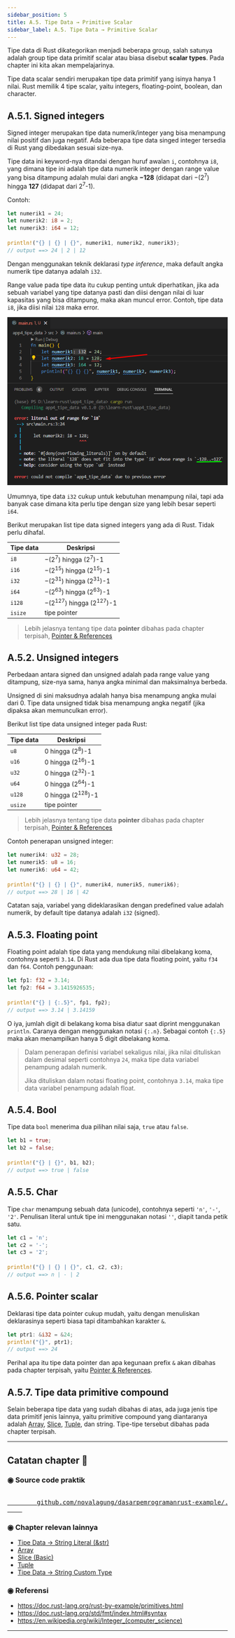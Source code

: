 ```yaml
---
sidebar_position: 5
title: A.5. Tipe Data → Primitive Scalar
sidebar_label: A.5. Tipe Data → Primitive Scalar
---
```


Tipe data di Rust dikategorikan menjadi beberapa group, salah satunya adalah group tipe data primitif scalar atau biasa disebut **scalar types**. Pada chapter ini kita akan mempelajarinya.

Tipe data scalar sendiri merupakan tipe data primitif yang isinya hanya 1 nilai. Rust memilik 4 tipe scalar, yaitu integers, floating-point, boolean, dan character.

## A.5.1. Signed integers

Signed integer merupakan tipe data numerik/integer yang bisa menampung nilai positif dan juga negatif. Ada beberapa tipe data singed integer tersedia di Rust yang dibedakan sesuai size-nya.

Tipe data ini keyword-nya ditandai dengan huruf awalan `i`, contohnya `i8`, yang dimana tipe ini adalah tipe data numerik integer dengan range value yang bisa ditampung adalah mulai dari angka **−128** (didapat dari −(2<sup>7</sup>) hingga **127** (didapat dari 2<sup>7</sup>-1).

Contoh:

```rust
let numerik1 = 24;
let numerik2: i8 = 2;
let numerik3: i64 = 12;

println!("{} | {} | {}", numerik1, numerik2, numerik3);
// output ==> 24 | 2 | 12
```

Dengan menggunakan teknik deklarasi *type inference*, maka default angka numerik tipe datanya adalah `i32`.

Range value pada tipe data itu cukup penting untuk diperhatikan, jika ada sebuah variabel yang tipe datanya pasti dan diisi dengan nilai di luar kapasitas yang bisa ditampung, maka akan muncul error. Contoh, tipe data `i8`, jika diisi nilai `128` maka error.

![data type error](img/tipe-data-primitive-scalar-1.png)

Umumnya, tipe data `i32` cukup untuk kebutuhan menampung nilai, tapi ada banyak case dimana kita perlu tipe dengan size yang lebih besar seperti `i64`.

Berikut merupakan list tipe data signed integers yang ada di Rust. Tidak perlu dihafal.

| Tipe data | Deskripsi |
| - | - |
| `i8` | −(2<sup>7</sup>) hingga (2<sup>7</sup>)-1 |
| `i16` | −(2<sup>15</sup>) hingga (2<sup>15</sup>)-1 |
| `i32` | −(2<sup>31</sup>) hingga (2<sup>31</sup>)-1 |
| `i64` | −(2<sup>63</sup>) hingga (2<sup>63</sup>)-1 |
| `i128` | −(2<sup>127</sup>) hingga (2<sup>127</sup>)-1 |
| `isize` | tipe pointer |

> Lebih jelasnya tentang tipe data **pointer** dibahas pada chapter terpisah, [Pointer & References](/basic/pointer-references)

## A.5.2. Unsigned integers

Perbedaan antara signed dan unsigned adalah pada range value yang ditampung, size-nya sama, hanya angka minimal dan maksimalnya berbeda.

Unsigned di sini maksudnya adalah hanya bisa menampung angka mulai dari 0. Tipe data unsigned tidak bisa menampung angka negatif (jika dipaksa akan memunculkan error).

Berikut list tipe data unsigned integer pada Rust:

| Tipe data | Deskripsi |
| - | - |
| `u8` | 0 hingga (2<sup>8</sup>)-1 |
| `u16` | 0 hingga (2<sup>16</sup>)-1 |
| `u32` | 0 hingga (2<sup>32</sup>)-1 |
| `u64` | 0 hingga (2<sup>64</sup>)-1 |
| `u128` | 0 hingga (2<sup>128</sup>)-1 |
| `usize` | tipe pointer |

> Lebih jelasnya tentang tipe data **pointer** dibahas pada chapter terpisah, [Pointer & References](/basic/pointer-references)

Contoh penerapan unsigned integer:

```rust
let numerik4: u32 = 28;
let numerik5: u8 = 16;
let numerik6: u64 = 42;

println!("{} | {} | {}", numerik4, numerik5, numerik6);
// output ==> 28 | 16 | 42
```

Catatan saja, variabel yang dideklarasikan dengan predefined value adalah numerik, by default tipe datanya adalah `i32` (signed).

## A.5.3. Floating point

Floating point adalah tipe data yang mendukung nilai dibelakang koma, contohnya seperti `3.14`. Di Rust ada dua tipe data floating point, yaitu `f34` dan `f64`. Contoh penggunaan:

```rust
let fp1: f32 = 3.14;
let fp2: f64 = 3.1415926535;

println!("{} | {:.5}", fp1, fp2);
// output ==> 3.14 | 3.14159
```

O iya, jumlah digit di belakang koma bisa diatur saat diprint menggunakan `println`. Caranya dengan menggunakan notasi `{:.n}`. Sebagai contoh `{:.5}` maka akan menampilkan hanya 5 digit dibelakang koma.

> Dalam penerapan definisi variabel sekaligus nilai, jika nilai dituliskan dalam desimal seperti contohnya `24`, maka tipe data variabel penampung adalah numerik.
>
> Jika dituliskan dalam notasi floating point, contohnya `3.14`, maka tipe data variabel penampung adalah float.

## A.5.4. Bool

Tipe data `bool` menerima dua pilihan nilai saja, `true` atau `false`.

```rust
let b1 = true;
let b2 = false;

println!("{} | {}", b1, b2);
// output ==> true | false
```

## A.5.5. Char

Tipe `char` menampung sebuah data (unicode), contohnya seperti `'n'`, `'-'`, `'2'`. Penulisan literal untuk tipe ini menggunakan notasi `''`, diapit tanda petik satu.

```rust
let c1 = 'n';
let c2 = '-';
let c3 = '2';

println!("{} | {} | {}", c1, c2, c3);
// output ==> n | - | 2
```

## A.5.6. Pointer scalar

Deklarasi tipe data pointer cukup mudah, yaitu dengan menuliskan deklarasinya seperti biasa tapi ditambahkan karakter `&`.

```rust
let ptr1: &i32 = &24;
println!("{}", ptr1);
// output ==> 24
```

Perihal apa itu tipe data pointer dan apa kegunaan prefix `&` akan dibahas pada chapter terpisah, yaitu [Pointer & References](/basic/pointer-references).

## A.5.7. Tipe data primitive compound

Selain beberapa tipe data yang sudah dibahas di atas, ada juga jenis tipe data primitif jenis lainnya, yaitu primitive compound yang diantaranya adalah [Array](/basic/array), [Slice](/basic/slice), [Tuple](/basic/tuple), dan string. Tipe-tipe tersebut dibahas pada chapter terpisah.

---

## Catatan chapter 📑

### ◉ Source code praktik

<pre>
    <a href="https://github.com/novalagung/dasarpemrogramanrust-example/tree/master/tipe_data_primitive_scalar">
        github.com/novalagung/dasarpemrogramanrust-example/../tipe_data_primitive_scalar
    </a>
</pre>

### ◉ Chapter relevan lainnya

- [Tipe Data → String Literal (&str)](/basic/tipe-data-string-literal)
- [Array](/basic/array)
- [Slice (Basic)](/basic/slice)
- [Tuple](/basic/tuple)
- [Tipe Data → String Custom Type](/basic/tipe-data-custom-type-string-slice)

### ◉ Referensi

- https://doc.rust-lang.org/rust-by-example/primitives.html
- https://doc.rust-lang.org/std/fmt/index.html#syntax
- https://en.wikipedia.org/wiki/Integer_(computer_science)

---
